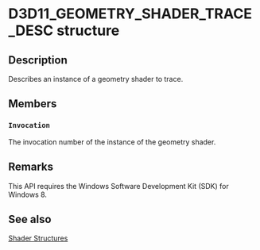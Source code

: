 # D3D11_GEOMETRY_SHADER_TRACE_DESC structure

## Description

Describes an instance of a geometry shader to trace.

## Members

### `Invocation`

The invocation number of the instance of the geometry shader.

## Remarks

This API requires the Windows Software Development Kit (SDK) for Windows 8.

## See also

[Shader Structures](https://learn.microsoft.com/windows/desktop/direct3d11/d3d11-graphics-reference-shader-structures)